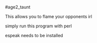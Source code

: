 #age2_taunt

This allows you to flame your opponents irl

simply run this program with perl

espeak needs to be installed
